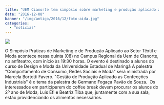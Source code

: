 ```yaml
---
title: "UEM Cianorte tem simpósio sobre marketing e produção aplicado ao setor têxtil e moda"
date: "2016-12-08"
banner: "/img/antigo/2016/12/foto-aida.jpg"
categories: 
  - "noticias"
---
```


![](/img/antigo/2016/12/foto-aida.jpg)

O Simpósio Práticas de Marketing e de Produção Aplicado ao Setor Têxtil e Moda acontece nessa quinta (08) no Campus Regional da Uem de Cianorte, no anfiteatro, com início às 19:30 horas. O evento é destinado a alunos do curso de Design e Moda da Universidade Estadual de Maringá A palestra "Comportamento de Consumo, Redes Sociais e Moda" será ministrada por Marcela Bortotti Favero. "Gestão de Produção Aplicado as Confecções Industriais" é o tema da palestra de Germano Fogaça Pavão de Souza.  Os interessados em participarem do coffee break devem procurar os alunos do 2º ano de Moda, Luis Éfi e Beatriz Tiba que, juntamente com a sua sala, estão providenciando os alimentos necessários.
